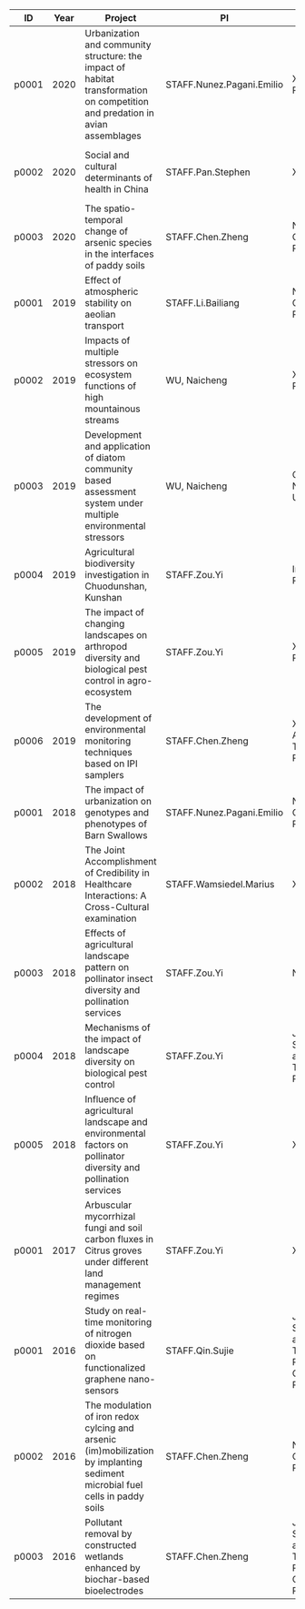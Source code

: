 | ID    | Year | Project                                                                                                                      | PI                        | Funding                                                 | Project_zh                                            | Funding_zh                    |
|-------|------|------------------------------------------------------------------------------------------------------------------------------|---------------------------|---------------------------------------------------------|--------------------------------------------------------|--------------------------------|
| p0001 | 2020 | Urbanization and community structure: the impact of habitat transformation on competition and predation in avian assemblages | STAFF.Nunez.Pagani.Emilio | XJTLU PGRS                                              | 城市化与群落结构: 生境变化对鸟类群落竞争与捕食的影响   | 西交利物浦大学 PGRS            |
| p0002 | 2020 | Social and cultural determinants of health in China                                                                          | STAFF.Pan.Stephen         | XJTLU RDF                                               | 西交利物浦大学苏州大学生队列研究                       | 西交利物浦大学 RDF             |
| p0003 | 2020 | The spatio-temporal change of arsenic species in the interfaces of paddy soils                                               | STAFF.Chen.Zheng          | NSFC General Program                                    | 稻田体系砷迁移转化的微界面调控机理                     | 国家自然科学基金 （面上项目）  |
| p0001 | 2019 | Effect of atmospheric stability on aeolian transport                                                                         | STAFF.Li.Bailiang         | NSFC General Program                                    | 大气稳定度对风沙过程影响机理研究                       | 国家自然科学基金 （面上项目）  |
| p0002 | 2019 | Impacts of multiple stressors on ecosystem functions of high mountainous streams                                             | WU, Naicheng              | XJTLU PGRS                                              | 多环境胁迫因子对高山溪流的生态系统功能的影响           | 西交利物浦大学 PGRS            |
| p0003 | 2019 | Development and application of diatom community based assessment system under multiple environmental stressors               | WU, Naicheng              | China West Normal University                            | 流域多环境胁迫背景下基于硅藻群落评价体系的构建及应用   | 西华师范大学                   |
| p0004 | 2019 | Agricultural biodiversity investigation in Chuodunshan, Kunshan                                                              | STAFF.Zou.Yi              | Industry Project                                        | 昆山巴城绰墩山村农田生物多样性调查                     | 工业项目                       |
| p0005 | 2019 | The impact of changing landscapes on arthropod diversity and biological pest control in agro-ecosystem                       | STAFF.Zou.Yi              | XJTLU PGRS                                              | 景观变化对农田节肢动物多样性以及生物防治的影响         | 西交利物浦大学 PGRS            |
| p0006 | 2019 | The development of environmental monitoring techniques based on IPI samplers                                                 | STAFF.Chen.Zheng          | XJTLU KSF Applied Technology Programme                  | 基于 IPI 采样器的环境分析与监测技术研发                | 西交利物浦KSF 应用科技项目     |
| p0001 | 2018 | The impact of urbanization on genotypes and phenotypes of Barn Swallows                                                      | STAFF.Nunez.Pagani.Emilio | NSFC General Program                                    | 城市化对家燕表型和遗传的影响                           | 国家自然科学基金 （面上项目）  |
| p0002 | 2018 | The Joint Accomplishment of Credibility in Healthcare Interactions: A Cross-Cultural examination                             | STAFF.Wamsiedel.Marius    | XJTLU RDF                                               | 医疗互动中相互信任的共同形成：跨文化考察               | 西交利物浦大学 RDF             |
| p0003 | 2018 | Effects of agricultural landscape pattern on pollinator insect diversity and pollination services                            | STAFF.Zou.Yi              | NSFC                                                    | 农业景观格局对传粉昆虫多样性及其授粉服务的影响         | 国家自然科学基金               |
| p0004 | 2018 | Mechanisms of the impact of landscape diversity on biological pest control                                                   | STAFF.Zou.Yi              | Jiangsu Science and Technology Program                  | 景观多样性的生物控害调节机制                           | 江苏科学与技术项目             |
| p0005 | 2018 | Influence of agricultural landscape and environmental factors on pollinator diversity and pollination services               | STAFF.Zou.Yi              | XJTLU RDF                                               | 农业景观与环境因子对传粉昆虫多样性及其授粉服务的影响   | 西交利物浦大学 RDF             |
| p0001 | 2017 | Arbuscular mycorrhizal fungi and soil carbon fluxes in Citrus groves under different land management regimes                 | STAFF.Zou.Yi              | XJTLU RDF                                               | NA                                         |  NA                              |
| p0001 | 2016 | Study on real-time monitoring of nitrogen dioxide based on functionalized graphene nano-sensors                              | STAFF.Qin.Sujie           | Jiangsu Science and Technology Program, General Program | 基于功能化石墨烯纳米传感器对二氧化氮进行实时监测的研究 | 江苏科学与技术项目（面上项目） |
| p0002 | 2016 | The modulation of iron redox cylcing and arsenic (im)mobilization by implanting sediment microbial fuel cells in paddy soils | STAFF.Chen.Zheng          | NSFC General Program                                    | 微生物燃料电池对水稻土中铁、砷行为的调控机制研究       | 国家自然科学基金 （面上项目）  |
| p0003 | 2016 | Pollutant removal by constructed wetlands enhanced by biochar-based bioelectrodes                                            | STAFF.Chen.Zheng          | Jiangsu Science and Technology Program, General Program | 生物炭电极强化人工湿地去除污染物的机理研究             | 江苏科学与技术项目（面上项目） |

